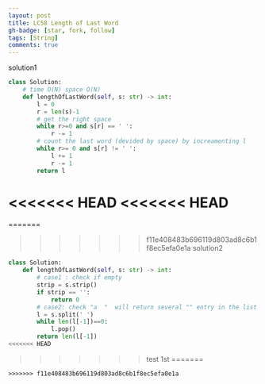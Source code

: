 ```yaml
---
layout: post
title: LC58 Length of Last Word
gh-badge: [star, fork, follow]
tags: [String]
comments: true
---
```

solution1

```python
class Solution:
    # time O(N) space O(N) 
    def lengthOfLastWord(self, s: str) -> int:
        l = 0
        r = len(s)-1
        # get the right space 
        while r>=0 and s[r] == ' ':
            r -= 1
        # count the last word (devided by space) by increamenting l
        while r>= 0 and s[r] != ' ':
            l += 1
            r -= 1
        return l 
```
<<<<<<< HEAD
<<<<<<< HEAD
=======
=======
>>>>>>> f11e408483b696119d803ad8c6b1f8ec5efa0e1a
solution2 
```python
class Solution:
    def lengthOfLastWord(self, s: str) -> int:
        # case1 : check if empty  
        strip = s.strip()
        if strip == '':
            return 0
        # case2: check "a  "  will return several "" entry in the list 
        l = s.split(' ')
        while len(l[-1])==0:
            l.pop()
        return len(l[-1]) 
<<<<<<< HEAD
```
>>>>>>> test 1st
=======
```
>>>>>>> f11e408483b696119d803ad8c6b1f8ec5efa0e1a
